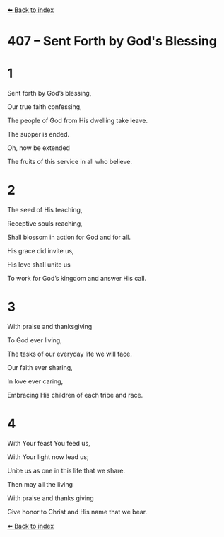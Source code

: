 [⬅️ Back to index](../README.md)

# 407 – Sent Forth by God's Blessing





# 1

Sent forth by God’s blessing,

Our true faith confessing,

The people of God from His dwelling take leave.

The supper is ended.

Oh, now be extended

The fruits of this service in all who believe.



# 2

The seed of His teaching,

Receptive souls reaching,

Shall blossom in action for God and for all.

His grace did invite us,

His love shall unite us

To work for God’s kingdom and answer His call.



# 3

With praise and thanksgiving

To God ever living,

The tasks of our everyday life we will face.

Our faith ever sharing,

In love ever caring,

Embracing His children of each tribe and race.



# 4

With Your feast You feed us,

With Your light now lead us;

Unite us as one in this life that we share.

Then may all the living

With praise and thanks giving

Give honor to Christ and His name that we bear.

[⬅️ Back to index](../README.md)

